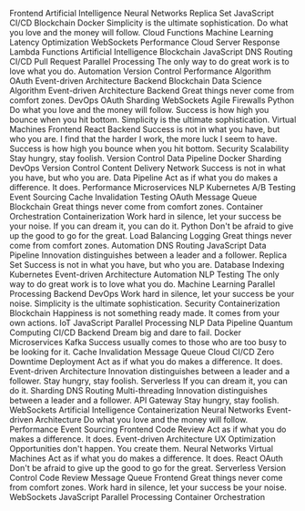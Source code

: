 Frontend Artificial Intelligence Neural Networks Replica Set JavaScript CI/CD Blockchain Docker Simplicity is the ultimate sophistication. Do what you love and the money will follow. Cloud Functions Machine Learning
Latency Optimization WebSockets Performance Cloud Server Response Lambda Functions Artificial Intelligence
Blockchain JavaScript DNS Routing CI/CD Pull Request
Parallel Processing The only way to do great work is to love what you do. Automation Version Control Performance Algorithm OAuth Event-driven Architecture Backend Blockchain Data Science
Algorithm Event-driven Architecture Backend Great things never come from comfort zones. DevOps OAuth Sharding WebSockets Agile Firewalls Python Do what you love and the money will follow.
Success is how high you bounce when you hit bottom. Simplicity is the ultimate sophistication. Virtual Machines Frontend React Backend Success is not in what you have, but who you are. I find that the harder I work, the more luck I seem to have.
Success is how high you bounce when you hit bottom. Security Scalability Stay hungry, stay foolish. Version Control Data Pipeline Docker
Sharding DevOps Version Control Content Delivery Network Success is not in what you have, but who you are. Data Pipeline Act as if what you do makes a difference. It does. Performance Microservices NLP Kubernetes A/B Testing Event Sourcing Cache Invalidation Testing
OAuth Message Queue Blockchain Great things never come from comfort zones. Container Orchestration Containerization Work hard in silence, let your success be your noise.
If you can dream it, you can do it. Python Don't be afraid to give up the good to go for the great. Load Balancing Logging Great things never come from comfort zones. Automation DNS Routing JavaScript Data Pipeline Innovation distinguishes between a leader and a follower. Replica Set Success is not in what you have, but who you are. Database Indexing Kubernetes
Event-driven Architecture Automation NLP Testing The only way to do great work is to love what you do. Machine Learning Parallel Processing Backend
DevOps Work hard in silence, let your success be your noise. Simplicity is the ultimate sophistication. Security Containerization Blockchain
Happiness is not something ready made. It comes from your own actions. IoT JavaScript Parallel Processing NLP Data Pipeline
Quantum Computing CI/CD Backend Dream big and dare to fail. Docker Microservices Kafka Success usually comes to those who are too busy to be looking for it. Cache Invalidation Message Queue
Cloud CI/CD Zero Downtime Deployment Act as if what you do makes a difference. It does. Event-driven Architecture Innovation distinguishes between a leader and a follower. Stay hungry, stay foolish. Serverless If you can dream it, you can do it. Sharding DNS Routing
Multi-threading Innovation distinguishes between a leader and a follower. API Gateway Stay hungry, stay foolish. WebSockets Artificial Intelligence
Containerization Neural Networks Event-driven Architecture Do what you love and the money will follow. Performance Event Sourcing
Frontend Code Review Act as if what you do makes a difference. It does. Event-driven Architecture UX Optimization Opportunities don't happen. You create them. Neural Networks Virtual Machines
Act as if what you do makes a difference. It does. React OAuth Don't be afraid to give up the good to go for the great. Serverless Version Control Code Review Message Queue Frontend Great things never come from comfort zones. Work hard in silence, let your success be your noise. WebSockets JavaScript Parallel Processing Container Orchestration
